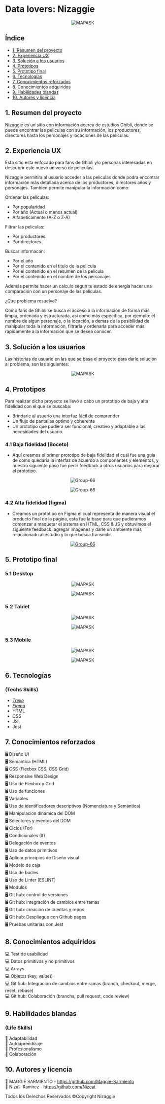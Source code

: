 # Data lovers: Nizaggie
<p align="center">
<img src="https://i.postimg.cc/QCzRtsdW/ghibli-home.jpg" alt="MAPASK"/>
</p>


## Índice

* [1. Resumen del proyecto](#1-resumen-del-proyecto)
* [2. Experiencia UX](#2-experiencia-ux)
* [3. Solución a los usuarios](#3-solución-a-los-usuarios)
* [4. Prototipos](#4-prototipos)
* [5. Prototipo final](#5-prototipo-final)
* [6. Tecnologías](#6-tecnologías)
* [7. Conocimientos reforzados](#7-conocimientos-reforzados)
* [8. Conocimientos adquiridos](#8-conocimientos-adquiridos)
* [9. Habilidades blandas](#9-habilidades-blandas)
* [10. Autores y licencia](#10-autores-y-licencia)


## 1. Resumen del proyecto

Nizaggie es un sitio con información acerca de estudios Ghibli, donde se puede encontrar las peliculas con su información, los productores, directores hasta los personajes y locaciones de las peliculas.

## 2. Experiencia UX

Esta sitio esta enfocado para fans de Ghibli y/o personas interesadas en descubrir este nuevo universo de peliculas.

Nizaggie permitira al usuario acceder a las peliculas donde podra encontrar información más detallada acerca de los productores, directores años y personajes.
Tambien permite manipular la información como:

Ordenar las peliculas:
- Por popularidad
- Por año (Actual o menos actual)
- Alfabeticamente (A-Z o Z-A)

Filtrar las peliculas:
- Por productores
- Por directores

Buscar informacón:
- Por el año
- Por el contenido en el titulo de la pelicula
- Por el contenido en el resumen de la pelicula
- Por el contenido en el nombre de los personajes

Además permite hacer un calculo segun tu estado de energia hacer una comparación con un personaje de las peliculas.


¿Que problema resuelve?

Como fans de Ghibli se busca el acceso a la información de forma más limpia, ordenada y estructurada, asi como más especifica, por ejemplo: el nombre de algun personaje, o la locación, a demas de la posibilidad de manipular toda la información, filtrarla y ordenarla para acceder más rapidamente a la información que se desea conocer.

## 3. Solución a los usuarios

Las historias de usuario en las que se basa el proyecto para darle solución al problema, son las siguientes:

<p align="center">
<img src="https://i.postimg.cc/P5DkCLZf/HUsuario.jpg" alt="MAPASK"/>
</p>

## 4. Prototipos
Para realizar dicho proyecto se llevó a cabo un prototipo de baja y alta fidelidad con el que se buscaba:

- Brindarle al usuario una interfaz fácil de comprender
- Un flujo de pantallas optimo y coherente
- Un prototipo que pudiera ser funcional, creativo y adaptable a las necesidades del usuario.

### 4.1 Baja fidelidad (Boceto)
- Aquí creamos el primer prototipo de baja fidelidad el cual fue una guía de como quedaría la interfaz de acuerdo a componentes y elementos, y nuestro siguiente paso fue pedir feedback a otros usuarios para mejorar el prototipo.

<p align="center">
 <img src='https://i.postimg.cc/8CBQbqtq/boceto-home.png' border='0' alt='Group-66'/>

<p align="center">
 <img src='https://i.postimg.cc/W4Pcg26G/boceto-Info.png' border='0' alt='Group-66'/>

### 4.2 Alta fidelidad (figma)
- Creamos un prototipo en Figma el cual representa de manera visual el producto final de la página, esta fue la base para que pudieramos comenzar a maquetar el sistema en HTML, CSS & JS y obtuvimos el siguiente feedback: agregar imagenes y darle un ambiente más relaccionado al estudio y lo que busca transmitir.

<p align="center">
 <a href="https://www.figma.com/file/yAuU27ZleoveB7kdIbZjWb/Index?node-id=0%3A1">
 <img src='https://i.postimg.cc/zBzm20Q3/Ghibli-Home-figma.jpg' border='0' alt='Group-66'/>
</a> 



## 5. Prototipo final
### 5.1 Desktop
<p align="center">
<img src="https://i.postimg.cc/QCzRtsdW/ghibli-home.jpg" alt="MAPASK"/>
</p>
<p align="center">
<img src="https://i.postimg.cc/D009nmnT/ghibli-Info.jpg" alt="MAPASK"/>
</p>

### 5.2 Tablet
<p align="center">
<img src="https://i.postimg.cc/02MNCymF/tablet-home.jpg" alt="MAPASK"/>
</p>
<p align="center">
<img src="https://i.postimg.cc/qBZRn3t2/tablet-info.jpg" alt="MAPASK"/>
</p>


### 5.3 Mobile
<p align="center">
<img src="https://i.postimg.cc/htVPHZ20/Mobile-home.jpg" alt="MAPASK"/>
</p>
<p align="center">
<img src="https://i.postimg.cc/CL3xrps1/Mobile-info.jpg" alt="MAPASK"/>
</p>


## 6. Tecnologías
### (Techs Skills)
- [_Trello_](https://trello.com/b/IepqX3H3/datalovers)
- [_Figma_](https://www.figma.com/files/team/1068690936746188754/Data-lovers?fuid=946153628758671735)
- HTML
- CSS
- JS
- Jest

## 7. Conocimientos reforzados

🖥 Diseño UI\
🖥 Semantica (HTML)\
🖥 CSS (Flexbox CSS, CSS Grid)\
🖥 Responsive Web Design\
🖥 Uso de Flexbox y Grid\
🖥 Uso de funciones\
🖥 Variables\
🖥 Uso de identificadores descriptivos (Nomenclatura y Semántica)\
🖥 Manipulacion dinámica del DOM \
🖥 Selectores y eventos del DOM\
🖥 Ciclos (For)\
🖥 Condicionales (If)\
🖥 Delegación de eventos\
🖥 Uso de datos primitivos\
🖥 Aplicar principios de Diseño visual \
🖥 Modelo de caja \
🖥 Uso de bucles \
🖥 Uso de Linter (ESLINT) \
🖥 Modulos \
🖥 Git hub: control de versiones \
🖥 Git hub: integración de cambios entre ramas \
🖥 Git hub: creación de cuentas y repos \
🖥 Git hub: Despliegue con Github pages \
🖥 Pruebas unitarias con Jest 

## 8. Conocimientos adquiridos

💻 Test de usabilidad \
💻 Datos primitivos y no primitivos \
💻 Arrays \
💻 Objetos (key, value)) \
💻 Git hub: Integración de cambios entre ramas (branch, checkout, merge, reset, rebase) \
💻 Git hub: Colaboración (branchs, pull request, code review) 

## 9. Habilidades blandas 
### (Life Skills)
🦾 Adaptabilidad\
🦾 Autoaprendizaje\
🦾 Profesionalismo\
🦾 Colaboración

## 10. Autores y licencia
👩 MAGGIE SARMIENTO - https://github.com/Maggie-Sarmiento \
👩  Nizalli Ramirez - https://github.com/Nizcat

Todos los Derechos Reservados ©Copyright Nizaggie

